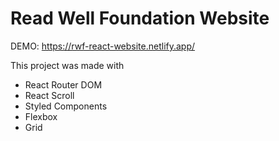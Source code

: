 # Read Well Foundation Website

DEMO: https://rwf-react-website.netlify.app/

This project was made with

* React Router DOM
* React Scroll
* Styled Components
* Flexbox
* Grid
